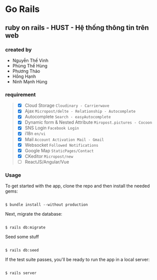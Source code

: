 # Go Rails

## ruby on rails - HUST - Hệ thống thông tin trên web
### created by

 - Nguyễn Thế Vinh 
 - Phùng Thế Hùng 
 - Phương Thảo
 - Hồng Hạnh
 - Ninh Mạnh Hùng 
### requirement

>  - [x] Cloud Storage `Cloudinary - Carrierwave`
>  - [x] Ajax `Micropost/delte - Relationship - Autocomplete`
>  - [x] Autocomplete `Search - easyAutocomplete`
>  - [x] Dynamic form & Nested Attribute `Miropost.pictures - Cocoon`
>  - [x] SNS Login `Facebook Login`
>  - [x] i18n `en/vi`
>  - [x] Mail `Account Activation Mail - Gmail`
>  - [x] Websocket `Followed Notifications`
>  - [x] Google Map `StaticPages/Contact`
>  - [x] CKeditor `Micropost/new`
>  - [ ] ReactJS/Angular/Vue

### Usage
To get started with the app, clone the repo and then install the needed gems:

  

```

$ bundle install --without production

```

  

Next, migrate the database:

  

```

$ rails db:migrate

```

  
Seed some stuff
```

$ rails db:seed

```

  

If the test suite passes, you'll be ready to run the app in a local server:

  

```

$ rails server

```